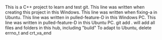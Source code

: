 This is a C++ project to learn and test git.
This line was written when creating this project in this Windows.
This line was written when fixing-a in Ubuntu.
This line was written in pulled-feature-D in this Windows PC.
This line was written in pulled-feature-D in this Ubuntu PC.
git add .  will add all files and folders in this hub, including "build"
To adapt to Ubuntu, delete errno_t and crt_va_end